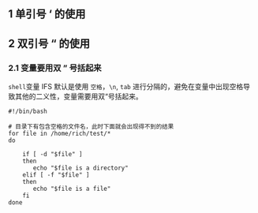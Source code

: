 ## 1 单引号 ‘ 的使用

## 2 双引号 “ 的使用

### 2.1 变量要用双 ” 号括起来

`shell`变量 IFS 默认是使用 `空格`，`\n`,  `tab` 进行分隔的，避免在变量中出现空格导致其他的二义性，变量需要用双“号括起来。

```shell
#!/bin/bash

# 目录下有包含空格的文件名，此时下面就会出现得不到的结果
for file in /home/rich/test/*
do

    if [ -d "$file" ]
    then
       echo "$file is a directory"
    elif [ -f "$file" ]
    then
       echo "$file is a file"
    fi
done
```

